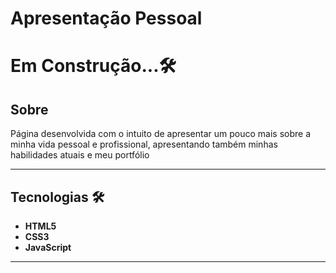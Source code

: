 # Apresentação Pessoal

# Em Construção...🛠️

## Sobre

Página desenvolvida com o intuito de apresentar um pouco mais sobre a minha vida pessoal e profissional, apresentando também minhas habilidades atuais e meu portfólio



---

## Tecnologias &#128736;

- **HTML5**
- **CSS3**
- **JavaScript**

---
